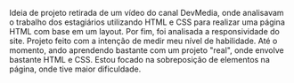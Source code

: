 Ideia de projeto retirada de um vídeo do canal DevMedia, onde analisavam o trabalho dos estagiários utilizando HTML e CSS para realizar uma página HTML com base em um layout. Por fim, foi analisada a responsividade do site.
Projeto feito com a intenção de medir meu nível de habilidade.
Até o momento, ando aprendendo bastante com um projeto "real", onde envolve bastante HTML e CSS.
Estou focado na sobreposição de elementos na página, onde tive maior dificuldade.